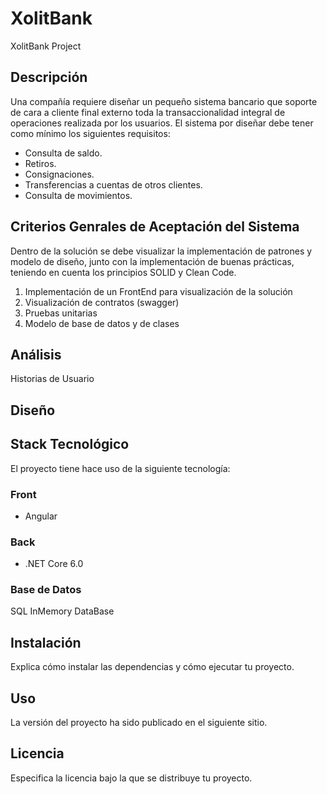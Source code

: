 # XolitBank
XolitBank Project

## Descripción

Una compañía requiere diseñar un pequeño sistema bancario que soporte de cara a cliente final externo toda la transaccionalidad integral de operaciones realizada por los usuarios. El sistema por diseñar debe tener como mínimo los siguientes requisitos:

- Consulta de saldo.
- Retiros.
- Consignaciones.
- Transferencias a cuentas de otros clientes.
- Consulta de movimientos.

## Criterios Genrales de Aceptación del Sistema

Dentro de la solución se debe visualizar la implementación de patrones y modelo de diseño, junto con la implementación de buenas prácticas, teniendo en cuenta los principios SOLID y Clean Code.
1. Implementación de un FrontEnd para visualización de la solución
2. Visualización de contratos (swagger)
3. Pruebas unitarias
4. Modelo de base de datos y de clases

## Análisis

Historias de Usuario

## Diseño

## Stack Tecnológico
El proyecto tiene hace uso de la siguiente tecnología:

### Front
- Angular

### Back
- .NET Core 6.0

### Base de Datos
SQL InMemory DataBase

## Instalación

Explica cómo instalar las dependencias y cómo ejecutar tu proyecto.

## Uso

La versión del proyecto ha sido publicado en el siguiente sitio.

## Licencia

Especifica la licencia bajo la que se distribuye tu proyecto.
